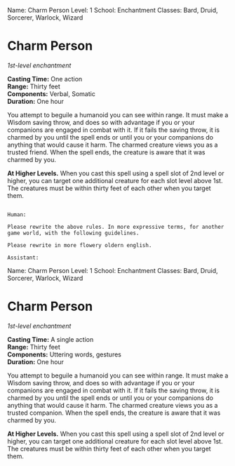 Name: Charm Person
Level: 1
School: Enchantment
Classes: Bard, Druid, Sorcerer, Warlock, Wizard

# Charm Person
_1st-level enchantment_

**Casting Time:** One action    
**Range:** Thirty feet    
**Components:** Verbal, Somatic    
**Duration:** One hour 

You attempt to beguile a humanoid you can see within range. It must make a Wisdom saving throw, and does so with advantage if you or your companions are engaged in combat with it. If it fails the saving throw, it is charmed by you until the spell ends or until you or your companions do anything that would cause it harm. The charmed creature views you as a trusted friend. When the spell ends, the creature is aware that it was charmed by you. 

**At Higher Levels.** When you cast this spell using a spell slot of 2nd level or higher, you can target one additional creature for each slot level above 1st. The creatures must be within thirty feet of each other when you target them. 
```

Human:

Please rewrite the above rules. In more expressive terms, for another game world, with the following guidelines.

Please rewrite in more flowery oldern english.

Assistant:
```
Name: Charm Person
Level: 1
School: Enchantment
Classes: Bard, Druid, Sorcerer, Warlock, Wizard

# Charm Person
_1st-level enchantment_

**Casting Time:** A single action    
**Range:** Thirty feet    
**Components:** Uttering words, gestures    
**Duration:** One hour 

You attempt to beguile a humanoid you can see within range. It must make a Wisdom saving throw, and does so with advantage if you or your companions are engaged in combat with it. If it fails the saving throw, it is charmed by you until the spell ends or until you or your companions do anything that would cause it harm. The charmed creature views you as a trusted companion. When the spell ends, the creature is aware that it was charmed by you. 

**At Higher Levels.** When you cast this spell using a spell slot of 2nd level or higher, you can target one additional creature for each slot level above 1st. The creatures must be within thirty feet of each other when you target them. 
